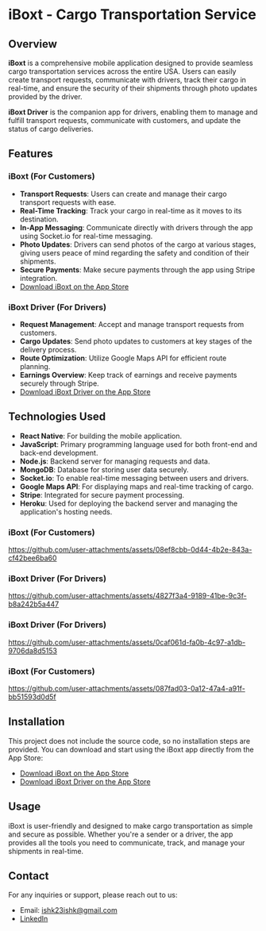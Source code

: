 # iBoxt - Cargo Transportation Service

## Overview
**iBoxt** is a comprehensive mobile application designed to provide seamless cargo transportation services across the entire USA. Users can easily create transport requests, communicate with drivers, track their cargo in real-time, and ensure the security of their shipments through photo updates provided by the driver.

**iBoxt Driver** is the companion app for drivers, enabling them to manage and fulfill transport requests, communicate with customers, and update the status of cargo deliveries.

## Features

### iBoxt (For Customers)
- **Transport Requests**: Users can create and manage their cargo transport requests with ease.
- **Real-Time Tracking**: Track your cargo in real-time as it moves to its destination.
- **In-App Messaging**: Communicate directly with drivers through the app using Socket.io for real-time messaging.
- **Photo Updates**: Drivers can send photos of the cargo at various stages, giving users peace of mind regarding the safety and condition of their shipments.
- **Secure Payments**: Make secure payments through the app using Stripe integration.
- [Download iBoxt on the App Store](https://apps.apple.com/app/id6624296780)

### iBoxt Driver (For Drivers)
- **Request Management**: Accept and manage transport requests from customers.
- **Cargo Updates**: Send photo updates to customers at key stages of the delivery process.
- **Route Optimization**: Utilize Google Maps API for efficient route planning.
- **Earnings Overview**: Keep track of earnings and receive payments securely through Stripe.
- [Download iBoxt Driver on the App Store](https://apps.apple.com/app/id6636550631)

## Technologies Used
- **React Native**: For building the mobile application.
- **JavaScript**: Primary programming language used for both front-end and back-end development.
- **Node.js**: Backend server for managing requests and data.
- **MongoDB**: Database for storing user data securely.
- **Socket.io**: To enable real-time messaging between users and drivers.
- **Google Maps API**: For displaying maps and real-time tracking of cargo.
- **Stripe**: Integrated for secure payment processing.
- **Heroku**: Used for deploying the backend server and managing the application's hosting needs.


### iBoxt (For Customers) 
https://github.com/user-attachments/assets/08ef8cbb-0d44-4b2e-843a-cf42bee6ba60

### iBoxt Driver (For Drivers)
https://github.com/user-attachments/assets/4827f3a4-9189-41be-9c3f-b8a242b5a447

### iBoxt Driver (For Drivers)
https://github.com/user-attachments/assets/0caf061d-fa0b-4c97-a1db-9706da8d5153

### iBoxt (For Customers) 
https://github.com/user-attachments/assets/087fad03-0a12-47a4-a91f-bb51593d0d5f



## Installation
This project does not include the source code, so no installation steps are provided. You can download and start using the iBoxt app directly from the App Store:
- [Download iBoxt on the App Store](https://apps.apple.com/app/id6624296780)
- [Download iBoxt Driver on the App Store](https://apps.apple.com/app/id6636550631)

## Usage
iBoxt is user-friendly and designed to make cargo transportation as simple and secure as possible. Whether you're a sender or a driver, the app provides all the tools you need to communicate, track, and manage your shipments in real-time.


## Contact
For any inquiries or support, please reach out to us:
- Email: ishk23ishk@gmail.com
- [LinkedIn](https://www.linkedin.com/in/ishak-erdogan-67a5812a6/)















